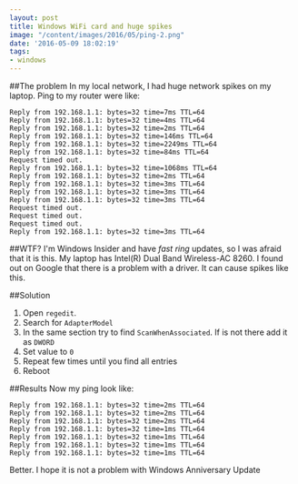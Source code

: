 ```yaml
---
layout: post
title: Windows WiFi card and huge spikes
image: "/content/images/2016/05/ping-2.png"
date: '2016-05-09 18:02:19'
tags:
- windows
---
```


##The problem
In my local network, I had huge network spikes on my laptop. Ping to my router were like:
```
Reply from 192.168.1.1: bytes=32 time=7ms TTL=64
Reply from 192.168.1.1: bytes=32 time=4ms TTL=64
Reply from 192.168.1.1: bytes=32 time=2ms TTL=64
Reply from 192.168.1.1: bytes=32 time=146ms TTL=64
Reply from 192.168.1.1: bytes=32 time=2249ms TTL=64
Reply from 192.168.1.1: bytes=32 time=84ms TTL=64
Request timed out.
Reply from 192.168.1.1: bytes=32 time=1068ms TTL=64
Reply from 192.168.1.1: bytes=32 time=2ms TTL=64
Reply from 192.168.1.1: bytes=32 time=3ms TTL=64
Reply from 192.168.1.1: bytes=32 time=3ms TTL=64
Reply from 192.168.1.1: bytes=32 time=3ms TTL=64
Request timed out.
Request timed out.
Request timed out.
Reply from 192.168.1.1: bytes=32 time=3ms TTL=64
```
##WTF?
I'm Windows Insider and have _fast ring_ updates, so I was afraid that it is this.
My laptop has Intel(R) Dual Band Wireless-AC 8260. I found out on Google that there is a problem with a driver.  It can cause spikes like this.

##Solution

1. Open `regedit`. 
2. Search for `AdapterModel`
3. In the same section try to find `ScanWhenAssociated`. If is not there add it as `DWORD`
4. Set value to `0`
5. Repeat few times until you find all entries
5. Reboot

##Results
Now my ping look like:
```
Reply from 192.168.1.1: bytes=32 time=2ms TTL=64
Reply from 192.168.1.1: bytes=32 time=2ms TTL=64
Reply from 192.168.1.1: bytes=32 time=2ms TTL=64
Reply from 192.168.1.1: bytes=32 time=1ms TTL=64
Reply from 192.168.1.1: bytes=32 time=1ms TTL=64
Reply from 192.168.1.1: bytes=32 time=1ms TTL=64
Reply from 192.168.1.1: bytes=32 time=1ms TTL=64
```
Better. I hope it is not a problem with Windows Anniversary Update
